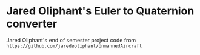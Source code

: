 # Jared Oliphant's Euler to Quaternion converter
Jared Oliphant's end of semester project code from  
`https://github.com/jaredeoliphant/UnmannedAircraft`
